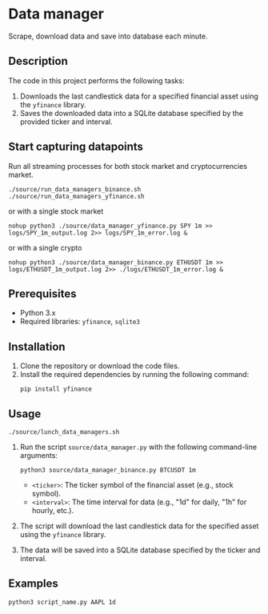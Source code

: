 # Data manager

Scrape, download data and save into database each minute.

## Description

The code in this project performs the following tasks:

1. Downloads the last candlestick data for a specified financial asset using the `yfinance` library.
2. Saves the downloaded data into a SQLite database specified by the provided ticker and interval.
 
## Start capturing datapoints

Run all streaming processes for both stock market and cryptocurrencies market.
   ```
./source/run_data_managers_binance.sh
./source/run_data_managers_yfinance.sh
   ```
or with a single stock market
   ```
nohup python3 ./source/data_manager_yfinance.py SPY 1m >> logs/SPY_1m_output.log 2>> logs/SPY_1m_error.log &
   ```
or with a single crypto
   ```
nohup python3 ./source/data_manager_binance.py ETHUSDT 1m >> logs/ETHUSDT_1m_output.log 2>> ./logs/ETHUSDT_1m_error.log &
   ```



## Prerequisites

- Python 3.x
- Required libraries: `yfinance`, `sqlite3`

## Installation

1. Clone the repository or download the code files.
2. Install the required dependencies by running the following command:
   ```
   pip install yfinance
   ```

## Usage

   ```
   ./source/lunch_data_managers.sh
   ```


1. Run the script `source/data_manager.py` with the following command-line arguments:

   ```
   python3 source/data_manager_binance.py BTCUSDT 1m
   ```

   - `<ticker>`: The ticker symbol of the financial asset (e.g., stock symbol).
   - `<interval>`: The time interval for data (e.g., "1d" for daily, "1h" for hourly, etc.).

2. The script will download the last candlestick data for the specified asset using the `yfinance` library.

3. The data will be saved into a SQLite database specified by the ticker and interval.

## Examples

```
python3 script_name.py AAPL 1d
```
